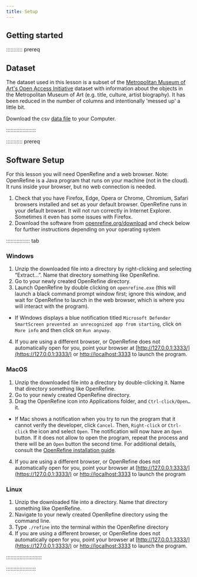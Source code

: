 ```yaml
---
title: Setup
---
```


## Getting started

:::::::::::   prereq

## Dataset

The dataset used in this lesson is a subset of the [Metropolitan Museum of Art's Open Access Initiative](https://www.metmuseum.org/about-the-met/policies-and-documents/open-access) dataset with information about the objects in the Metropolitan Museum of Art (e.g. title, culture, artist biography).
It has been reduced in the number of columns and intentionally 'messed up' a little bit.

Download the csv [data file](https://hermes-dkz.github.io/OpenRefine-humanities/data/met_dataset_oa.csv) to your Computer.

::::::::::::::::::::

:::::::::::   prereq
## Software Setup

For this lesson you will need OpenRefine and a web browser. 
Note: OpenRefine is a Java program that runs on your machine (not in the cloud). It runs inside your browser, but no web connection is needed.

1. Check that you have Firefox, Edge, Opera or Chrome, Chromium, Safari browsers installed and set as your default browser. OpenRefine runs in your default browser. It will not run correctly in Internet Explorer. Sometimes it even has some issues with Firefox.
2. Download the software from [openrefine.org/download](https://openrefine.org/download) and check below for further instructions depending on your operating system


:::::::::::::::: tab

### Windows

1. Unzip the downloaded file into a directory by right-clicking and selecting “Extract…”. Name that directory something like OpenRefine.
2. Go to your newly created OpenRefine directory.
3. Launch OpenRefine by double clicking on `openrefine.exe` (this will launch a black command prompt window first; ignore this window, and wait for OpenRefine to launch in the web browser, which is where you will interact with the program).

- If Windows displays a blue notification titled `Microsoft Defender SmartScreen prevented an unrecognized app from starting`, click on `More info` and then click on `Run anyway`.

4. If you are using a different browser, or OpenRefine does not automatically open for you, point your browser at [http://127.0.0.1:3333/](https://127.0.0.1:3333/) or [http://localhost:3333](https://localhost:3333) to launch the program.


### MacOS

1. Unzip the downloaded file into a directory by double-clicking it. Name that directory something like OpenRefine.
2. Go to your newly created OpenRefine directory.
3. Drag the OpenRefine icon into Applications folder, and `Ctrl-click/Open…` it.

- If Mac shows a notification when you try to run the program that it cannot verify the developer, click `Cancel`. Then, `Right-click` or `Ctrl-click` the icon and select `Open`. The notification will now have an `Open` button. If it does not allow to open the program, repeat the process and there will be an `Open` button the second time. For additional details, consult the [OpenRefine installation guide](https://docs.openrefine.org/manual/installing#install-or-upgrade-openrefine).

4. If you are using a different browser, or OpenRefine does not automatically open for you, point your browser at [http://127.0.0.1:3333/](https://127.0.0.1:3333/) or [http://localhost:3333](https://localhost:3333) to launch the program


### Linux

1. Unzip the downloaded file into a directory. Name that directory something like OpenRefine.
2. Navigate to your newly created OpenRefine directory using the command line.
3. Type `./refine` into the terminal within the OpenRefine directory
4. If you are using a different browser, or OpenRefine does not automatically open for you, point your browser at [http://127.0.0.1:3333/](https://127.0.0.1:3333/) or [http://localhost:3333](https://localhost:3333) to launch the program.

::::::::::::::::::::::::

::::::::::::::::::::